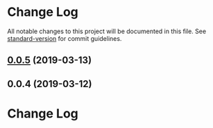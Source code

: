 # Change Log

All notable changes to this project will be documented in this file. See [standard-version](https://github.com/conventional-changelog/standard-version) for commit guidelines.

<a name="0.0.5"></a>
## [0.0.5](https://github.com/nqdy666/heatmapjs-vue/compare/v0.0.4...v0.0.5) (2019-03-13)



<a name="0.0.4"></a>
## 0.0.4 (2019-03-12)



# Change Log
